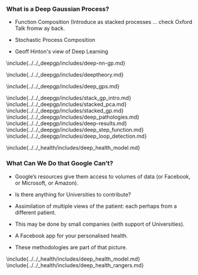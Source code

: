 ### What is a Deep Gaussian Process?

* Function Composition
 (Introduce as stacked processes ... check Oxford Talk fromw ay back.

* Stochastic Process Composition

* Geoff Hinton's view of Deep Learning

\include{../../_deepgp/includes/deep-nn-gp.md}

<!--Deep Gaussian Process Models-->

\include{../../_deepgp/includes/deeptheory.md}

<!--Bayesian GP-LVM-->


<!--include{../../_gplvm/includes/ard_gplvm.md} -->
<!-- \include{../../_gplvm/includes/bayes_gplvm_intro.md} -->
<!-- \include{../../_gplvm/includes/variational_bayes_gplvm_long.md} -->

<!-- \include{../../_gp/includes/gp_big_data_technical.md} -->
<!--\include{../../_gp/includes/gp_big_data.md}-->

\include{../../_deepgp/includes/deep_gps.md}

\include{../../_deepgp/includes/stack_gp_intro.md}
\include{../../_deepgp/includes/stacked_pca.md}
\include{../../_deepgp/includes/stacked_gp.md}
\include{../../_deepgp/includes/deep_pathologies.md}
\include{../../_deepgp/includes/deep-results.md}
\include{../../_deepgp/includes/deep_step_function.md}
\include{../../_deepgp/includes/deep_loop_detection.md}

\include{../../_health/includes/deep_health_model.md}


<!--Conclusions-->

<!-- \include{../../_gplvm/includes/ard_model.md} -->
<!-- \include{../../_gplvm/includes/ard_results.md} -->

<!--Gaussian Process Dynamical Systems-->

<!-- \include{../../_gplvm/includes/gpds.md} -->

<!--Shared GP-LVM-->

<!-- \include{../../_gplvm/includes/mrd_gplvm.md} -->

### What Can We Do that Google Can’t?

-   Google’s resources give them access to volumes of data (or Facebook,
    or Microsoft, or Amazon).

-   Is there anything for Universities to contribute?

-   Assimilation of multiple views of the patient: each perhaps from a
    different patient.

-   This may be done by small companies (with support of Universities).

-   A Facebook app for your personalised health.

-   These methodologies are part of that picture.

\include{../../_health/includes/deep_health_model.md}
\include{../../_health/includes/deep_health_rangers.md}
